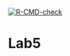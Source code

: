 [![R-CMD-check](https://github.com/NAZLIBILGIC/Lab5/actions/workflows/R-CMD-check.yaml/badge.svg)](https://github.com/NAZLIBILGIC/Lab5/actions/workflows/R-CMD-check.yaml)


# Lab5



